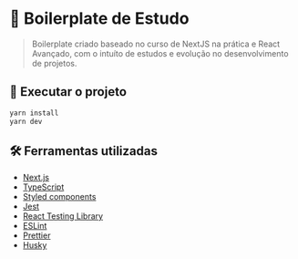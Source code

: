 # :dart: Boilerplate de Estudo

> Boilerplate criado baseado no curso de NextJS na prática e React Avançado, com o intuíto de estudos e evolução no desenvolvimento de projetos.

## :rocket:  Executar o projeto

```bash
yarn install
yarn dev
```

## :hammer_and_wrench: Ferramentas utilizadas

 - [Next.js](https://nextjs.org/)
 - [TypeScript](https://www.typescriptlang.org)
 - [Styled components](https://styled-components.com/)
 - [Jest](https://jestjs.io)
 - [React Testing Library](https://testing-library.com/docs/react-testing-library/intro/)
 - [ESLint](https://eslint.org)
 - [Prettier](https://prettier.io)
 - [Husky](https://github.com/typicode/husky)